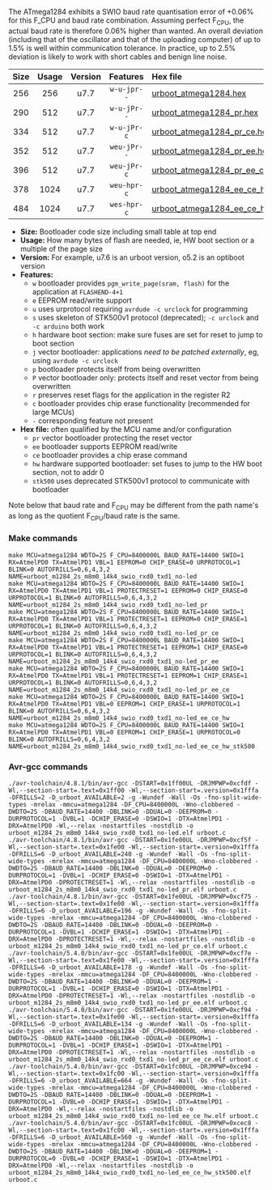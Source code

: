The ATmega1284 exhibits a SWIO baud rate quantisation error of +0.06% for this F_CPU and baud rate combination. Assuming perfect F<sub>CPU</sub>, the actual baud rate is therefore 0.06% higher than wanted. An overall deviation (including that of the oscillator and that of the uploading computer) of up to 1.5% is well within communication tolerance. In practice, up to 2.5% deviation is likely to work with short cables and benign line noise.

|Size|Usage|Version|Features|Hex file|
|:-:|:-:|:-:|:-:|:--|
|256|256|u7.7|`w-u-jpr--`|[urboot_atmega1284.hex](https://raw.githubusercontent.com/stefanrueger/urboot.hex/main/cores/mightycore/atmega1284/watchdog_2_s/internal_oscillator/8400000_hz/14400_baud/uart0_rxd0_txd1/no-led/urboot_atmega1284.hex)|
|290|512|u7.7|`w-u-jPr--`|[urboot_atmega1284_pr.hex](https://raw.githubusercontent.com/stefanrueger/urboot.hex/main/cores/mightycore/atmega1284/watchdog_2_s/internal_oscillator/8400000_hz/14400_baud/uart0_rxd0_txd1/no-led/urboot_atmega1284_pr.hex)|
|334|512|u7.7|`w-u-jPr-c`|[urboot_atmega1284_pr_ce.hex](https://raw.githubusercontent.com/stefanrueger/urboot.hex/main/cores/mightycore/atmega1284/watchdog_2_s/internal_oscillator/8400000_hz/14400_baud/uart0_rxd0_txd1/no-led/urboot_atmega1284_pr_ce.hex)|
|352|512|u7.7|`weu-jPr--`|[urboot_atmega1284_pr_ee.hex](https://raw.githubusercontent.com/stefanrueger/urboot.hex/main/cores/mightycore/atmega1284/watchdog_2_s/internal_oscillator/8400000_hz/14400_baud/uart0_rxd0_txd1/no-led/urboot_atmega1284_pr_ee.hex)|
|396|512|u7.7|`weu-jPr-c`|[urboot_atmega1284_pr_ee_ce.hex](https://raw.githubusercontent.com/stefanrueger/urboot.hex/main/cores/mightycore/atmega1284/watchdog_2_s/internal_oscillator/8400000_hz/14400_baud/uart0_rxd0_txd1/no-led/urboot_atmega1284_pr_ee_ce.hex)|
|378|1024|u7.7|`weu-hpr-c`|[urboot_atmega1284_ee_ce_hw.hex](https://raw.githubusercontent.com/stefanrueger/urboot.hex/main/cores/mightycore/atmega1284/watchdog_2_s/internal_oscillator/8400000_hz/14400_baud/uart0_rxd0_txd1/no-led/urboot_atmega1284_ee_ce_hw.hex)|
|484|1024|u7.7|`wes-hpr-c`|[urboot_atmega1284_ee_ce_hw_stk500.hex](https://raw.githubusercontent.com/stefanrueger/urboot.hex/main/cores/mightycore/atmega1284/watchdog_2_s/internal_oscillator/8400000_hz/14400_baud/uart0_rxd0_txd1/no-led/urboot_atmega1284_ee_ce_hw_stk500.hex)|

- **Size:** Bootloader code size including small table at top end
- **Usage:** How many bytes of flash are needed, ie, HW boot section or a multiple of the page size
- **Version:** For example, u7.6 is an urboot version, o5.2 is an optiboot version
- **Features:**
  + `w` bootloader provides `pgm_write_page(sram, flash)` for the application at `FLASHEND-4+1`
  + `e` EEPROM read/write support
  + `u` uses urprotocol requiring `avrdude -c urclock` for programming
  + `s` uses skeleton of STK500v1 protocol (deprecated); `-c urclock` and `-c arduino` both work
  + `h` hardware boot section: make sure fuses are set for reset to jump to boot section
  + `j` vector bootloader: applications *need to be patched externally*, eg, using `avrdude -c urclock`
  + `p` bootloader protects itself from being overwritten
  + `P` vector bootloader only: protects itself and reset vector from being overwritten
  + `r` preserves reset flags for the application in the register R2
  + `c` bootloader provides chip erase functionality (recommended for large MCUs)
  + `-` corresponding feature not present
- **Hex file:** often qualified by the MCU name and/or configuration
  + `pr` vector bootloader protecting the reset vector
  + `ee` bootloader supports EEPROM read/write
  + `ce` bootloader provides a chip erase command
  + `hw` hardware supported bootloader: set fuses to jump to the HW boot section, not to addr 0
  + `stk500` uses deprecated STK500v1 protocol to communicate with bootloader


Note below that baud rate and F<sub>CPU</sub> may be different from the path name's as long as the quotient F<sub>CPU</sub>/baud rate is the same.

### Make commands
```
make MCU=atmega1284 WDTO=2S F_CPU=8400000L BAUD_RATE=14400 SWIO=1 RX=AtmelPD0 TX=AtmelPD1 VBL=1 EEPROM=0 CHIP_ERASE=0 URPROTOCOL=1 BLINK=0 AUTOFRILLS=0,6,4,3,2 NAME=urboot_m1284_2s_m8m0_14k4_swio_rxd0_txd1_no-led
make MCU=atmega1284 WDTO=2S F_CPU=8400000L BAUD_RATE=14400 SWIO=1 RX=AtmelPD0 TX=AtmelPD1 VBL=1 PROTECTRESET=1 EEPROM=0 CHIP_ERASE=0 URPROTOCOL=1 BLINK=0 AUTOFRILLS=0,6,4,3,2 NAME=urboot_m1284_2s_m8m0_14k4_swio_rxd0_txd1_no-led_pr
make MCU=atmega1284 WDTO=2S F_CPU=8400000L BAUD_RATE=14400 SWIO=1 RX=AtmelPD0 TX=AtmelPD1 VBL=1 PROTECTRESET=1 EEPROM=0 CHIP_ERASE=1 URPROTOCOL=1 BLINK=0 AUTOFRILLS=0,6,4,3,2 NAME=urboot_m1284_2s_m8m0_14k4_swio_rxd0_txd1_no-led_pr_ce
make MCU=atmega1284 WDTO=2S F_CPU=8400000L BAUD_RATE=14400 SWIO=1 RX=AtmelPD0 TX=AtmelPD1 VBL=1 PROTECTRESET=1 EEPROM=1 CHIP_ERASE=0 URPROTOCOL=1 BLINK=0 AUTOFRILLS=0,6,4,3,2 NAME=urboot_m1284_2s_m8m0_14k4_swio_rxd0_txd1_no-led_pr_ee
make MCU=atmega1284 WDTO=2S F_CPU=8400000L BAUD_RATE=14400 SWIO=1 RX=AtmelPD0 TX=AtmelPD1 VBL=1 PROTECTRESET=1 EEPROM=1 CHIP_ERASE=1 URPROTOCOL=1 BLINK=0 AUTOFRILLS=0,6,4,3,2 NAME=urboot_m1284_2s_m8m0_14k4_swio_rxd0_txd1_no-led_pr_ee_ce
make MCU=atmega1284 WDTO=2S F_CPU=8400000L BAUD_RATE=14400 SWIO=1 RX=AtmelPD0 TX=AtmelPD1 VBL=0 EEPROM=1 CHIP_ERASE=1 URPROTOCOL=1 BLINK=0 AUTOFRILLS=0,6,4,3,2 NAME=urboot_m1284_2s_m8m0_14k4_swio_rxd0_txd1_no-led_ee_ce_hw
make MCU=atmega1284 WDTO=2S F_CPU=8400000L BAUD_RATE=14400 SWIO=1 RX=AtmelPD0 TX=AtmelPD1 VBL=0 EEPROM=1 CHIP_ERASE=1 URPROTOCOL=0 BLINK=0 AUTOFRILLS=0,6,4,3,2 NAME=urboot_m1284_2s_m8m0_14k4_swio_rxd0_txd1_no-led_ee_ce_hw_stk500
```

### Avr-gcc commands
```
./avr-toolchain/4.8.1/bin/avr-gcc -DSTART=0x1ff00UL -DRJMPWP=0xcfdf -Wl,--section-start=.text=0x1ff00 -Wl,--section-start=.version=0x1fffa -DFRILLS=2 -D_urboot_AVAILABLE=2 -g -Wundef -Wall -Os -fno-split-wide-types -mrelax -mmcu=atmega1284 -DF_CPU=8400000L -Wno-clobbered -DWDTO=2S -DBAUD_RATE=14400 -DBLINK=0 -DDUAL=0 -DEEPROM=0 -DURPROTOCOL=1 -DVBL=1 -DCHIP_ERASE=0 -DSWIO=1 -DTX=AtmelPD1 -DRX=AtmelPD0 -Wl,--relax -nostartfiles -nostdlib -o urboot_m1284_2s_m8m0_14k4_swio_rxd0_txd1_no-led.elf urboot.c
./avr-toolchain/4.8.1/bin/avr-gcc -DSTART=0x1fe00UL -DRJMPWP=0xcf5f -Wl,--section-start=.text=0x1fe00 -Wl,--section-start=.version=0x1fffa -DFRILLS=6 -D_urboot_AVAILABLE=240 -g -Wundef -Wall -Os -fno-split-wide-types -mrelax -mmcu=atmega1284 -DF_CPU=8400000L -Wno-clobbered -DWDTO=2S -DBAUD_RATE=14400 -DBLINK=0 -DDUAL=0 -DEEPROM=0 -DURPROTOCOL=1 -DVBL=1 -DCHIP_ERASE=0 -DSWIO=1 -DTX=AtmelPD1 -DRX=AtmelPD0 -DPROTECTRESET=1 -Wl,--relax -nostartfiles -nostdlib -o urboot_m1284_2s_m8m0_14k4_swio_rxd0_txd1_no-led_pr.elf urboot.c
./avr-toolchain/4.8.1/bin/avr-gcc -DSTART=0x1fe00UL -DRJMPWP=0xcf75 -Wl,--section-start=.text=0x1fe00 -Wl,--section-start=.version=0x1fffa -DFRILLS=6 -D_urboot_AVAILABLE=196 -g -Wundef -Wall -Os -fno-split-wide-types -mrelax -mmcu=atmega1284 -DF_CPU=8400000L -Wno-clobbered -DWDTO=2S -DBAUD_RATE=14400 -DBLINK=0 -DDUAL=0 -DEEPROM=0 -DURPROTOCOL=1 -DVBL=1 -DCHIP_ERASE=1 -DSWIO=1 -DTX=AtmelPD1 -DRX=AtmelPD0 -DPROTECTRESET=1 -Wl,--relax -nostartfiles -nostdlib -o urboot_m1284_2s_m8m0_14k4_swio_rxd0_txd1_no-led_pr_ce.elf urboot.c
./avr-toolchain/5.4.0/bin/avr-gcc -DSTART=0x1fe00UL -DRJMPWP=0xcf7e -Wl,--section-start=.text=0x1fe00 -Wl,--section-start=.version=0x1fffa -DFRILLS=6 -D_urboot_AVAILABLE=178 -g -Wundef -Wall -Os -fno-split-wide-types -mrelax -mmcu=atmega1284 -DF_CPU=8400000L -Wno-clobbered -DWDTO=2S -DBAUD_RATE=14400 -DBLINK=0 -DDUAL=0 -DEEPROM=1 -DURPROTOCOL=1 -DVBL=1 -DCHIP_ERASE=0 -DSWIO=1 -DTX=AtmelPD1 -DRX=AtmelPD0 -DPROTECTRESET=1 -Wl,--relax -nostartfiles -nostdlib -o urboot_m1284_2s_m8m0_14k4_swio_rxd0_txd1_no-led_pr_ee.elf urboot.c
./avr-toolchain/5.4.0/bin/avr-gcc -DSTART=0x1fe00UL -DRJMPWP=0xcf94 -Wl,--section-start=.text=0x1fe00 -Wl,--section-start=.version=0x1fffa -DFRILLS=6 -D_urboot_AVAILABLE=134 -g -Wundef -Wall -Os -fno-split-wide-types -mrelax -mmcu=atmega1284 -DF_CPU=8400000L -Wno-clobbered -DWDTO=2S -DBAUD_RATE=14400 -DBLINK=0 -DDUAL=0 -DEEPROM=1 -DURPROTOCOL=1 -DVBL=1 -DCHIP_ERASE=1 -DSWIO=1 -DTX=AtmelPD1 -DRX=AtmelPD0 -DPROTECTRESET=1 -Wl,--relax -nostartfiles -nostdlib -o urboot_m1284_2s_m8m0_14k4_swio_rxd0_txd1_no-led_pr_ee_ce.elf urboot.c
./avr-toolchain/5.4.0/bin/avr-gcc -DSTART=0x1fc00UL -DRJMPWP=0xce94 -Wl,--section-start=.text=0x1fc00 -Wl,--section-start=.version=0x1fffa -DFRILLS=6 -D_urboot_AVAILABLE=664 -g -Wundef -Wall -Os -fno-split-wide-types -mrelax -mmcu=atmega1284 -DF_CPU=8400000L -Wno-clobbered -DWDTO=2S -DBAUD_RATE=14400 -DBLINK=0 -DDUAL=0 -DEEPROM=1 -DURPROTOCOL=1 -DVBL=0 -DCHIP_ERASE=1 -DSWIO=1 -DTX=AtmelPD1 -DRX=AtmelPD0 -Wl,--relax -nostartfiles -nostdlib -o urboot_m1284_2s_m8m0_14k4_swio_rxd0_txd1_no-led_ee_ce_hw.elf urboot.c
./avr-toolchain/5.4.0/bin/avr-gcc -DSTART=0x1fc00UL -DRJMPWP=0xcec8 -Wl,--section-start=.text=0x1fc00 -Wl,--section-start=.version=0x1fffa -DFRILLS=6 -D_urboot_AVAILABLE=560 -g -Wundef -Wall -Os -fno-split-wide-types -mrelax -mmcu=atmega1284 -DF_CPU=8400000L -Wno-clobbered -DWDTO=2S -DBAUD_RATE=14400 -DBLINK=0 -DDUAL=0 -DEEPROM=1 -DURPROTOCOL=0 -DVBL=0 -DCHIP_ERASE=1 -DSWIO=1 -DTX=AtmelPD1 -DRX=AtmelPD0 -Wl,--relax -nostartfiles -nostdlib -o urboot_m1284_2s_m8m0_14k4_swio_rxd0_txd1_no-led_ee_ce_hw_stk500.elf urboot.c
```

